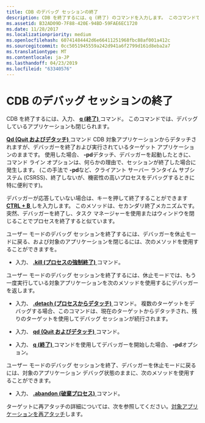```yaml
---
title: CDB のデバッグ セッションの終了
description: CDB を終了するには、q (終了) のコマンドを入力します。 このコマンドでは、デバッグしているアプリケーションも閉じられます。
ms.assetid: B32AD09D-7F88-420E-94BD-59FAE6EC1720
ms.date: 11/28/2017
ms.localizationpriority: medium
ms.openlocfilehash: 60741484442d6e66411251968fbc88af001a412c
ms.sourcegitcommit: 0cc5051945559a242d941a6f2799d161d8eba2a7
ms.translationtype: MT
ms.contentlocale: ja-JP
ms.lasthandoff: 04/23/2019
ms.locfileid: "63340576"
---
```

# <a name="ending-a-debugging-session-in-cdb"></a>CDB のデバッグ セッションの終了


CDB を終了するには、入力、 [ **q (終了)** ](q--qq--quit-.md)コマンド。 このコマンドでは、デバッグしているアプリケーションも閉じられます。

[ **Qd (Quit およびデタッチ)** ](qd--quit-and-detach-.md)コマンド CDB 対象アプリケーションからデタッチされますが、デバッガーを終了および実行されているターゲット アプリケーションのままです。 使用した場合、 **-pd**デタッチ、デバッガーを起動したときに、コマンド ライン オプションは、何らかの理由で、セッションが終了した場合に発生します。 (この手法で **-pd**など、クライアント サーバー ランタイム サブシステム (CSRSS)、終了しないが、機密性の高いプロセスをデバッグするときに特に便利です)。

デバッガーが応答していない場合は、キーを押して終了することができます[ **CTRL + B** ](ctrl-b--quit-local-debugger-.md)しを入力します。 このメソッドは、セカンダリ終了メカニズムです。 突然、デバッガーを終了し、タスク マネージャーを使用またはウィンドウを閉じることでプロセスを終了すると似ています。

ユーザー モードのデバッグ セッションを終了するには、デバッガーを休止モードに戻る、および対象のアプリケーションを閉じるには、次のメソッドを使用することができますを。

-   入力、 [ **.kill (プロセスの強制終了)** ](-kill--kill-process-.md)コマンド。

ユーザー モードのデバッグ セッションを終了するには、休止モードでは、もう一度実行している対象アプリケーションを次のメソッドを使用するにデバッガーを返します。

-   入力、 [ **.detach (プロセスからデタッチ)** ](-detach--detach-from-process-.md)コマンド。 複数のターゲットをデバッグする場合、このコマンドは、現在のターゲットからデタッチされ、残りのターゲットを使用してデバッグ セッションが続行されます。

-   入力、 [ **qd (Quit およびデタッチ)** ](qd--quit-and-detach-.md)コマンド。

-   入力、 [ **q (終了)** ](q--qq--quit-.md)コマンドを使用してデバッガーを開始した場合、 **-pd**オプション。

ユーザー モードのデバッグ セッションを終了、デバッガーを休止モードに戻るには、対象のアプリケーション デバッグ状態のままに、次のメソッドを使用することができます。

-   入力、 [ **.abandon (破棄プロセス)** ](-abandon--abandon-process-.md)コマンド。

ターゲットに再アタッチの詳細については、次を参照してください。[対象アプリケーションを再アタッチ](reattaching-to-the-target-application.md)します。

 

 





